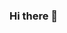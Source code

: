 ### Hi there 👋

<!--
**Jrz2000/Jrz2000** is a ✨ _special_ ✨ repository because its `README.md` (this file) appears on your GitHub profile.
大家好，很高兴认识大家！
我叫姜睿喆，来自浙江宁波，喜欢音乐、计算机、羽毛球。
人一定要有梦想。
-->
